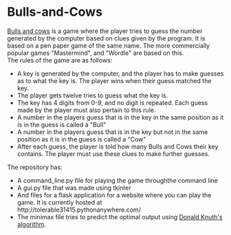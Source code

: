 # Bulls-and-Cows
<a href="https://en.wikipedia.org/wiki/Bulls_and_Cows"> Bulls and cows</a> is a game where the player tries to guess the number generated by the computer based on clues given by the program. It is based on a pen paper game of the same name. The more commercially popular games "Mastermind", and "Wordle" are based on this.<br>
The rules of the game are as follows:
<ul>
  <li>A key is generated by the computer, and the player has to make guesses as to what the key is. The player wins when their guess matched the key.</li>
  <li>The player gets twelve tries to guess what the key is.</li>
  <li>The key has 4 digits from 0-9, and no digit is repeated. Each guess made by the player must also pertain to this rule.</li>
  <li>A number in the players guess that is in the key in the same position as it is in the guess is called a "Bull"</li>
  <li>A number in the players guess that is in the key but not in the same position as it is in the guess is called a "Cow"</li>
  <li>After each guess, the player is told how many Bulls and Cows their key contains. The player must use these clues to make further guesses.</li>
</ul>
The repository has:
<ul>
  <li> A command_line.py file for playing the game throughthe command line</li>
  <li> A gui.py file that was made using tkinter</li>
  <li> And files for a flask application for a website where you can play the game. It is currently hosted at http://tolerable31415.pythonanywhere.com/</li>
  <li>The minimax file tries to predict the optimal output using <a href="http://www.cs.uni.edu/~wallingf/teaching/cs3530/resources/knuth-mastermind.pdf">Donald Knuth's algorithm</a>.</li>
</ul>
